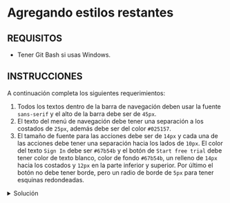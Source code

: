 # Agregando estilos restantes

## REQUISITOS
- Tener Git Bash si usas Windows.

## INSTRUCCIONES

A continuación completa los siguientes requerimientos:

1. Todos los textos dentro de la barra de navegación deben usar la fuente
   `sans-serif` y el alto de la barra debe ser de `45px`.
2. El texto del menú de navegación debe tener una separación a los costados de
   `25px`, además debe ser del color `#025157`.
3. El tamaño de fuente para las acciones debe ser de `14px` y cada una de las
   acciones debe tener una separación hacia los lados de `10px`. El color del
   texto `Sign In` debe ser `#67b54b` y el botón de `Start free trial` debe tener
   color de texto blanco, color de fondo `#67b54b`, un  relleno de `14px` hacia
   los costados y `12px` en la parte inferior y superior. Por último el botón
   no debe tener borde, pero un radio de borde de `5px` para tener esquinas
   redondeadas.

<details>
  <summary>Solución</summary>

  ### Posible solución

  ```css
  .header {
    margin-top: 40px;
    margin-left: 20px;
    margin-right: 20px;
    font-size: 0;
    height: 45px;
    font-family: sans-serif;
  }

  .navbar {
    width: 70%;
    text-align: center;
    color: #025157;
  }

  .menu-item {
    display: inline;
    margin-right: 25px;
    margin-left: 25px;
  }

  .actions {
    width: 15%;
    text-align: right;
    font-size: 14px;
  }

  .actions > * {
    margin-right: 10px;
    margin-left: 10px;
  }

  .actions a {
    color: #67b54b;
  }

  .actions button {
    color: white;
    background-color: #67b54b;
    padding-left: 14px;
    padding-right: 14px;
    padding-top: 12px;
    padding-bottom: 12px;
    border: 0;
    border-radius: 5px;
  }
  ```
</details>

